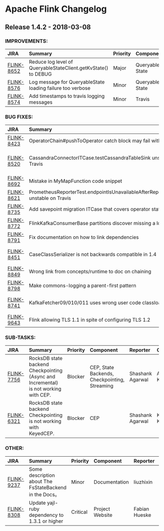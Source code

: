 
<!---
# Licensed to the Apache Software Foundation (ASF) under one
# or more contributor license agreements.  See the NOTICE file
# distributed with this work for additional information
# regarding copyright ownership.  The ASF licenses this file
# to you under the Apache License, Version 2.0 (the
# "License"); you may not use this file except in compliance
# with the License.  You may obtain a copy of the License at
#
#     http://www.apache.org/licenses/LICENSE-2.0
#
# Unless required by applicable law or agreed to in writing, software
# distributed under the License is distributed on an "AS IS" BASIS,
# WITHOUT WARRANTIES OR CONDITIONS OF ANY KIND, either express or implied.
# See the License for the specific language governing permissions and
# limitations under the License.
-->
# Apache Flink Changelog

## Release 1.4.2 - 2018-03-08



### IMPROVEMENTS:

| JIRA | Summary | Priority | Component | Reporter | Contributor |
|:---- |:---- | :--- |:---- |:---- |:---- |
| [FLINK-8652](https://issues.apache.org/jira/browse/FLINK-8652) | Reduce log level of QueryableStateClient.getKvState() to DEBUG |  Major | Queryable State | Fabian Hueske | Fabian Hueske |
| [FLINK-8576](https://issues.apache.org/jira/browse/FLINK-8576) | Log message for QueryableState loading failure too verbose |  Minor | Queryable State | Chesnay Schepler | Chesnay Schepler |
| [FLINK-8574](https://issues.apache.org/jira/browse/FLINK-8574) | Add timestamps to travis logging messages |  Minor | Travis | Chesnay Schepler | Chesnay Schepler |


### BUG FIXES:

| JIRA | Summary | Priority | Component | Reporter | Contributor |
|:---- |:---- | :--- |:---- |:---- |:---- |
| [FLINK-8423](https://issues.apache.org/jira/browse/FLINK-8423) | OperatorChain#pushToOperator catch block may fail with NPE |  Critical | Streaming | Chesnay Schepler | zhangminglei |
| [FLINK-8520](https://issues.apache.org/jira/browse/FLINK-8520) | CassandraConnectorITCase.testCassandraTableSink unstable on Travis |  Blocker | Cassandra Connector, Table API & SQL, Tests | Till Rohrmann | Chesnay Schepler |
| [FLINK-8692](https://issues.apache.org/jira/browse/FLINK-8692) | Mistake in MyMapFunction code snippet |  Trivial | Documentation | Matt Hagen | Chesnay Schepler |
| [FLINK-8621](https://issues.apache.org/jira/browse/FLINK-8621) | PrometheusReporterTest.endpointIsUnavailableAfterReporterIsClosed unstable on Travis |  Blocker | Metrics, Tests | Till Rohrmann | Chesnay Schepler |
| [FLINK-8735](https://issues.apache.org/jira/browse/FLINK-8735) | Add savepoint migration ITCase that covers operator state |  Blocker | Tests | Aljoscha Krettek | Aljoscha Krettek |
| [FLINK-8772](https://issues.apache.org/jira/browse/FLINK-8772) | FlinkKafkaConsumerBase partitions discover missing a log parameter |  Trivial | Kafka Connector | Matrix42 | Matrix42 |
| [FLINK-8791](https://issues.apache.org/jira/browse/FLINK-8791) | Fix documentation on how to link dependencies |  Major | Documentation | Stephan Ewen | Stephan Ewen |
| [FLINK-8451](https://issues.apache.org/jira/browse/FLINK-8451) | CaseClassSerializer is not backwards compatible in 1.4 |  Blocker | Type Serialization System | Timo Walther | Timo Walther |
| [FLINK-8849](https://issues.apache.org/jira/browse/FLINK-8849) | Wrong link from concepts/runtime to doc on chaining |  Minor | Documentation | Ken Krugler | Ken Krugler |
| [FLINK-8798](https://issues.apache.org/jira/browse/FLINK-8798) | Make commons-logging a parent-first pattern |  Blocker | Core | Stephan Ewen | Stephan Ewen |
| [FLINK-8741](https://issues.apache.org/jira/browse/FLINK-8741) | KafkaFetcher09/010/011 uses wrong user code classloader |  Blocker | Kafka Connector | Tzu-Li (Gordon) Tai | Tzu-Li (Gordon) Tai |
| [FLINK-9643](https://issues.apache.org/jira/browse/FLINK-9643) | Flink allowing TLS 1.1 in spite of configuring TLS 1.2 |  Major | Security | Vinay | Viktor Vlasov |


### SUB-TASKS:

| JIRA | Summary | Priority | Component | Reporter | Contributor |
|:---- |:---- | :--- |:---- |:---- |:---- |
| [FLINK-7756](https://issues.apache.org/jira/browse/FLINK-7756) | RocksDB state backend Checkpointing (Async and Incremental)  is not working with CEP. |  Blocker | CEP, State Backends, Checkpointing, Streaming | Shashank Agarwal | Aljoscha Krettek |
| [FLINK-6321](https://issues.apache.org/jira/browse/FLINK-6321) | RocksDB state backend Checkpointing is not working with KeyedCEP. |  Blocker | CEP | Shashank Agarwal | Kostas Kloudas |


### OTHER:

| JIRA | Summary | Priority | Component | Reporter | Contributor |
|:---- |:---- | :--- |:---- |:---- |:---- |
| [FLINK-9237](https://issues.apache.org/jira/browse/FLINK-9237) | Some description about The FsStateBackend in the Docs。 |  Minor | Documentation | liuzhixin | yuqi |
| [FLINK-8308](https://issues.apache.org/jira/browse/FLINK-8308) | Update yajl-ruby dependency to 1.3.1 or higher |  Critical | Project Website | Fabian Hueske | Steven Langbroek |


